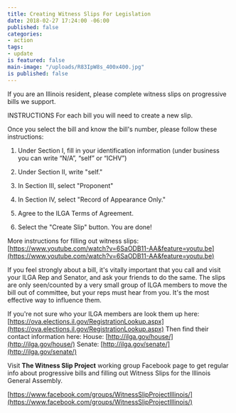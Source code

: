 ```yaml
---
title: Creating Witness Slips For Legislation
date: 2018-02-27 17:24:00 -06:00
published: false
categories:
- action
tags:
- update
is featured: false
main-image: "/uploads/R83IpW8s_400x400.jpg"
is published: false
---
```


If you are an Illinois resident, please complete witness slips on progressive bills we support. 

INSTRUCTIONS
For each bill you will need to create a new slip.

Once you select the bill and know the bill's number,  please follow these instructions: 

1. Under Section I, fill in your identification information (under business you can write “N/A”, “self” or “ICHV”)

2. Under Section II, write "self."

3. In Section III, select "Proponent"

4. In Section IV, select "Record of Appearance Only."

5. Agree to the ILGA Terms of Agreement.

6. Select the "Create Slip" button. You are done!


More instructions for filling out witness slips:
[https://www.youtube.com/watch?v=6SaODB11-AA&feature=youtu.be](https://www.youtube.com/watch?v=6SaODB11-AA&feature=youtu.be)

If you feel strongly about a bill, it's vitally important that you call and visit your ILGA Rep and Senator, and ask your friends to do the same. The slips are only seen/counted by a very small group of ILGA members to move the bill out of committee, but your reps must hear from you. It's the most effective way to influence them. 


If you're not sure who your ILGA members are look them up here: [https://ova.elections.il.gov/RegistrationLookup.aspx](https://ova.elections.il.gov/RegistrationLookup.aspx) 
Then find their contact information here:
House: [http://ilga.gov/house/](http://ilga.gov/house/) 
Senate: [http://ilga.gov/senate/](http://ilga.gov/senate/) 

Visit **The Witness Slip Project** working group Facebook page to get regular info about progressive bills and filling out Witness Slips for the Illinois General Assembly. 

[https://www.facebook.com/groups/WitnessSlipProjectIllinois/](https://www.facebook.com/groups/WitnessSlipProjectIllinois/)